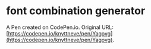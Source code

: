 # font combination generator

A Pen created on CodePen.io. Original URL: [https://codepen.io/knyttneve/pen/Yagovg](https://codepen.io/knyttneve/pen/Yagovg).

